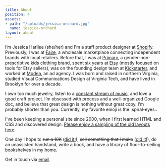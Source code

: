 ```yaml
---
title: About
position: 4
assets:
- path: "/uploads/jessica-orchard.jpg"
  name: jessica-orchard
layout: about
---
```


I’m Jessica Harllee (she/her) and I'm a staff product designer at [Shopify](http://shopify.com). Previously, I was at [Faire](http://faire.com), a wholesale marketplace connecting independent brands with local retailers. Before that, I was at [Primary](http://www.primary.com), a gender-non-prescriptive kids clothing brand, spent six years at [Etsy](http://www.etsy.com/people/harllee) (mostly focused on tools for Etsy sellers), was on the founding design team at [Kickstarter](http://www.kickstarter.com/profile/harllee), and worked at [Modea](http://www.modea.com), an ad agency. I was born and raised in northern Virginia, studied Visual Communications Design at Virginia Tech, and have lived in Brooklyn for over a decade.

I own too much jewelry, listen to a [constant stream of music](https://open.spotify.com/user/jessicaharllee), and love a good craft project. I’m obsessed with process and a well-organized Google doc, and believe that great design is nothing without great copy. I’m probably shorter than you. Currently, my favorite emoji is the :spiral-eyes:.

I've been keeping a personal site since 2000, when I first learned HTML and CSS and discovered design. [Please enjoy a sampling of the old layouts here](http://jessicaharllee.com/archives).

One day I hope to ~~run a 10K~~ ([did it!](http://jessicaharllee.com/notes/balance)), ~~sell something that I make~~ ([did it!](http://jessicaharllee.com/notes/emoji-embroidery-a-post-mortem/)), do an unassisted handstand, write a book, and have a library of floor-to-ceiling bookshelves in my home.

Get in touch via [email](mailto:jessica.harllee@gmail.com).